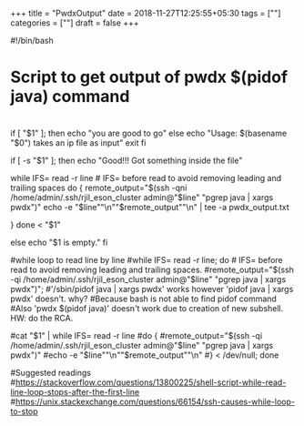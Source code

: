+++
title = "PwdxOutput"
date = 2018-11-27T12:25:55+05:30
tags = [""]
categories = [""]
draft = false
+++

#!/bin/bash
# Script to get output of pwdx $(pidof java) command
#
if [ "$1" ]; then
echo "you are good to go"
else
echo "Usage: $(basename "$0") takes an ip file as input"
exit
fi

if [ -s "$1" ]; then
echo "Good!!! Got something inside the file"


while IFS= read -r line # IFS= before read to avoid removing leading and trailing spaces
do {
remote_output="$(ssh -qni /home/admin/.ssh/rjil_eson_cluster admin@"$line" "pgrep java | xargs pwdx")"
echo -e "$line""\n""$remote_output""\n" | tee -a pwdx_output.txt

} done < "$1"

else
echo "$1 is empty."
fi

#while loop to read line by line
#while IFS= read -r line; do # IFS= before read to avoid removing leading and trailing spaces.
#remote_output="$(ssh -qi /home/admin/.ssh/rjil_eson_cluster admin@"$line" "pgrep java | xargs pwdx")";
#'/sbin/pidof java | xargs pwdx' works however 'pidof java | xargs pwdx' doesn't. why?
#Because bash is not able to find pidof command
#Also 'pwdx $(pidof java)' doesn't work due to creation of new subshell. HW: do the RCA.

#cat "$1" | while IFS= read -r line
#do {
#remote_output="$(ssh -qi /home/admin/.ssh/rjil_eson_cluster admin@"$line" "pgrep java | xargs pwdx")"
#echo -e "$line""\n""$remote_output""\n"
#} < /dev/null; done

#Suggested readings
#https://stackoverflow.com/questions/13800225/shell-script-while-read-line-loop-stops-after-the-first-line
#https://unix.stackexchange.com/questions/66154/ssh-causes-while-loop-to-stop

